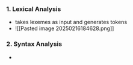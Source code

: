 ### 1. Lexical Analysis
- takes lexemes as input and generates tokens
- ![[Pasted image 20250216184628.png]]
### 2. Syntax Analysis
- 